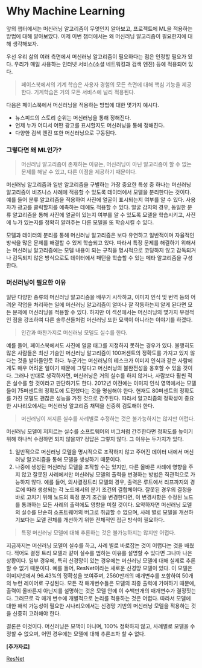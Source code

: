 # Why Machine Learning
앞의 챕터에서는 머신러닝 알고리즘이 무엇인지 알아보고, 프로젝트에 ML을 적용하는 방법에 대해 알아보았다.
이제 이번 챕터에서는 왜 머신러닝 알고리즘이 필요한지에 대해 생각해보자.

우선 우리 삶의 여러 측면에서 머신러닝 알고리즘이 필요하다는 점은 인정할 필요가 있다.
우리가 매일 사용하는 인터넷 서비스(소셜 네트워킹과 검색 엔진) 등에 적용되어 있다.
> 페이스북에서의 기계 학습은 사용자 경험의 모든 측면에 대해 핵심 기능을 제공한다. 기계학습은 거의 모든 서비스에 널리 적용된다.

다음은 페이스북에서 머신러닝을 적용하는 방법에 대한 몇가지 예시다.
- 뉴스피드의 스토리 순위는 머신러닝을 통해 정해진다.
- 언제 누가 어디서 어떤 광고를 표시할지도 머신러닝을 통해 정해진다.
- 다양한 검색 엔진 또한 머신러닝으로 구동된다.

### 그렇다면 왜 ML인가?
> 머신러닝 알고리즘이 존재하는 이유는, 머신러닝이 아닌 알고리즘이 할 수 없는 문제를 해날 수 있고, 다른 이점을 제공하기 때문이다.

머신러닝 알고리즘과 일반 알고리즘을 구별하는 가장 중요한 특성 중 하나는 머신러닝 알고리즘이 비즈니스 사례에 적응할 수 있도록 데이터에서 모델을 분리한다는 것이다. 예를 들어 분류 알고리즘을 적용하여 사진에 얼굴이 표시되는지 여부를 알 수 있다. 사용자가 광고를 클릭할지를 예측하는 데에도 적용할 수 있다. 얼굴 감지의 경우, 동일한 분류 알고리즘을 통해 사진에 얼굴이 있는지 여부를 알 수 있도록 모델을 학습시키고, 사진에 누가 있는지를 정확히 알려주는 다른 모델을 또 학습시킬 수 있다.

모델과 데이터의 분리를 통해 머신러닝 알고리즘은 보다 유연하고 일반적이며 자율적인 방식을 많은 문제를 해결할 수 있게 학습되고 있다. 따라서 특정 문제를 해결하기 위해서는 머신러닝 알고리즘에는 모델 내용이 되는 규칙을 명시적으로 코딩하지 않고 감독되거나 감독되지 않은 방식으로도 데이터에서 패턴을 학습할 수 있는 메타 알고리즘을 구성한다.

### 머신러닝이 필요한 이유
일단 다양한 종류의 머신러닝 알고리즘을 배우기 시작하고, 이미지 인식 및 번역 등의 어려운 작업을 처리하는 일에 머신러닝 알고리즘이 얼마나 잘 작동하는지 알게 된다면 모든 문제에 머신러닝을 적용할 수 있다. 하지만 이 섹션에서는 머신러닝의 몇가지 부정적인 점을 강조하여 다른 솔루션들처럼 머신러닝 또한 묘책이 아니라는 이야기를 하겠다.

> 인간과 마찬가지로 머신러닝 모델도 실수를 한다.

예를 들어, 페이스북에서도 사진에 얼굴 태그를 지정하지 못하는 경우가 있다. 
불행히도 많은 사람들은 최신 기술인 머신러닝 알고리즘이 100퍼센트의 정확도를 가지고 있지 않다는 것을 받아들인듯 하다. 누군가는 머신러닝의 테스크가 이미지 인식과 같은 사람에게도 매우 어려운 일이기 때문에 그렇다고 머신러닝의 불완전성을 옹호할 수 있을 것이다. 그러나 반대로 생각하자면, 머신러닝은 거의 실수를 하지 않거나, 사람보다 훨씬 적은 실수를 할 것이라고 판단하기도 한다.
2012년 이전에는 이미지 인식 영역에서는 모델들이 75퍼센트의 정확도에 도전했다는 것을 명심해야 한다. 현재도 80퍼센트의 정확도를 가진 모델도 괜찮은 성능을 가진 것으로 간주된다. 따라서 알고리즘의 정확성이 중요한 시나리오에서는 머신러닝 알고리즘 채택을 신중히 검토해야 한다.

> 머신러닝이 저지른 실수를 사례별로 수정하는 것은 불가능하지는 않지만 어렵다.

머신러닝 모델이 저지르는 실수를 소프트웨어의 버그처럼 간주한다면 정확도를 높이기 위해 하나씩 수정하면 되지 않을까? 정답은 그렇지 않다. 그 이유는 두가지가 있다.
1) 일반적으로 머신러닝 모델을 명시적으로 조작하지 않고 주어진 데이터 내에서 머신러닝 알고리즘을 통해 모델을 생성하기 때문이다.
2) 나중에 생성된 머신러닝 모델을 조작할 수는 있지만, 다른 올바른 사례에 영향을 주지 않고 잘못된 사례에서만 머신러닝 모델의 출력을 변경하는 방법은 직관적으로 가능하지 않다.
예를 들어, 의사결정트리 모델의 경우, 출력은 루트에서 리프까지의 경로에 따라 생성되는 각 노드에서의 분기 조건의 결합체이다. 잘못된 경우의 결정을 바로 고치기 위해 노드의 특정 분기 조건을 변경한다면, 이 변경사항은 수정된 노드를 통과하는 모든 사례의 출력에도 영향을 미칠 것이다. 요약하자면 머신러닝 모델의 실수를 단순히 소프트웨어의 버그로 취급할 수 없으며, 사례 별로 모델을 개선하기보다는 모델 전체를 개선하기 위한 전체적인 접근 방식이 필요하다.

> 특정 머신러닝 모델에 대해 추론하는 것은 불가능하지는 않지만 어렵다.

지금까지는 머신러닝 모델이 실수를 하고, 사례 별로 바로잡는 것이 어렵다는 것을 배웠다. 
적어도 결정 트리 모델과 같이 실수를 범하는 이유를 설명할 수 있다면 그나마 나은 상황이다. 
일부 경우에, 특히 신경망이 있는 경우에는 머신러닝 모델에 대해 실제로 추론할 수 없기 때문이다. 
예를 들어, ResNet이라는 새로운 신경망 모델이 있다. 이 모델은 이미지넷에서 96.43%의 정확성을 보여주며, 2560만개의 매개변수를 포함하여 50개의 뉴런 레이어로 구성된다. 모든 각 매개변수들은 모델의 최종 출력에 기여하기 때문에, 출력이 올바른지 아닌지를 설명하는 것은 모델 안에 이 수백만개의 매개변수가 결정짓는다. 그러므로 각 매개 변수에 개별적으로 논리를 적용하는 것은 어렵다. 따라서 모델에 대한 해석 가능성이 필요한 시나리오에서는 신경망 기반의 머신러닝 모델을 적용하는 것을 신중히 고려해야 한다.

결론은 이것이다. 머신러닝은 묘책이 아니며, 100% 정확하지 않고, 사례별로 모델을 수정할 수 없으며, 어떤 경우에는 모델에 대해 추론조차 할 수 없다.



**[추가자료]**

[ResNet](https://www.cv-foundation.org/openaccess/content_cvpr_2016/papers/He_Deep_Residual_Learning_CVPR_2016_paper.pdf)